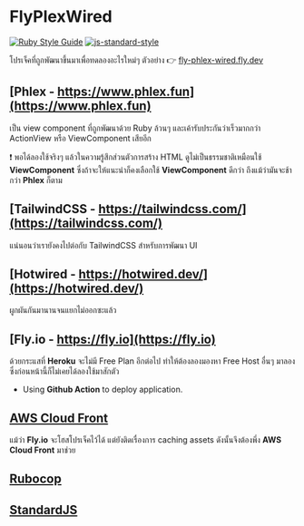 # FlyPlexWired

[![Ruby Style Guide](https://img.shields.io/badge/code_style-rubocop-brightgreen.svg)](https://github.com/rubocop/rubocop)
[![js-standard-style](https://img.shields.io/badge/code%20style-standard-brightgreen.svg)](http://standardjs.com)

โปรเจ็คที่ถูกพัฒนาขึ้นมาเพื่อทดลองอะไรใหม่ๆ ตัวอย่าง 👉 [fly-phlex-wired.fly.dev](https://fly-phlex-wired.fly.dev)

## [Phlex - https://www.phlex.fun](https://www.phlex.fun)

เป็น view component ที่ถูกพัฒนาด้วย Ruby ล้วนๆ และเค้ารับประกันว่าเร็วมากกว่า ActionView หรือ ViewComponent เสียอีก

❗️ พอได้ลองใช้จริงๆ แล้วในความรู้สึกส่วนตัวการสร้าง HTML ดูไม่เป็นธรรมชาติเหมือนใช้ **ViewComponent** ซึ่งถ้าจะให้แนะนำก็คงเลือกใช้ **ViewComponent** ดีกว่า ถึงแม้ว่ามันจะช้ากว่า **Phlex** ก็ตาม

## [TailwindCSS - https://tailwindcss.com/](https://tailwindcss.com/)

แน่นอนว่าเรายังคงไปต่อกับ TailwindCSS สำหรับการพัฒนา UI

## [Hotwired - https://hotwired.dev/](https://hotwired.dev/)

ผูกผันกันมานานจนแยกไม่ออกซะแล้ว

## [Fly.io - https://fly.io](https://fly.io)

ด้วยกระแสที่ **Heroku** จะไม่มี Free Plan อีกต่อไป ทำให้ต้องลองมองหา Free Host อื่นๆ มาลอง ซึ่งก่อนหน้านี้ก็ไม่เคยได้ลองใช้มาสักตัว

  - Using **Github Action** to deploy application.

## [AWS Cloud Front](https://docs.aws.amazon.com/AmazonCloudFront/latest/DeveloperGuide/Introduction.html)

แม้ว่า **Fly.io** จะโฮสโปรเจ็คไว้ได้ แต่ยังติดเรื่องการ caching assets ดังนั้นจึงต้องพึ่ง **AWS Cloud Front** มาช่วย

## [Rubocop](https://rubocop.org/)

## [StandardJS](https://standardjs.com/)